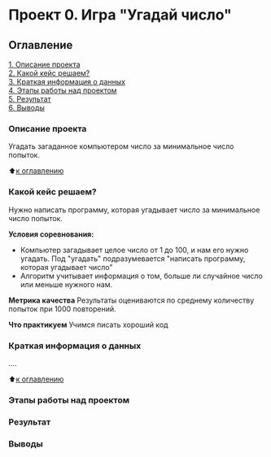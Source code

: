 # Проект 0. Игра "Угадай число"

## Оглавление
[1. Описание проекта](https://github.com/Galaeva-Elena/SF_DST/tree/main/project_0#описание-проекта)\
[2. Какой кейс решаем?](https://github.com/Galaeva-Elena/SF_DST/tree/main/project_0#какой-кейс-решаем)\
[3. Краткая информация о данных](https://github.com/Galaeva-Elena/SF_DST/tree/main/project_0#краткая-информация-о-данных)\
[4. Этапы работы над проектом](https://github.com/Galaeva-Elena/SF_DST/tree/main/project_0#)\
[5. Результат](https://github.com/Galaeva-Elena/SF_DST/tree/main/project_0#)\
[6. Выводы](https://github.com/Galaeva-Elena/SF_DST/tree/main/project_0#)

### Описание проекта
Угадать загаданное компьютером число за минимальное число попыток.

:arrow_up:[к оглавлению]()

### Какой кейс решаем?
Нужно написать программу, которая угадывает число за минимальное число попыток.

**Условия соревнования:**
- Компьютер загадывает целое число от 1 до 100, и нам его нужно угадать. Под "угадать" подразумевается "написать программу, которая угадывает число"
- Алгоритм учитывает информация о том, больше ли случайное число или меньше нужного нам.

**Метрика качества**
Результаты оцениваются по среднему количеству попыток при 1000 повторений.

**Что практикуем**
Учимся писать хороший код

### Краткая информация о данных
....

:arrow_up:[к оглавлению]()

### Этапы работы над проектом

### Результат

### Выводы